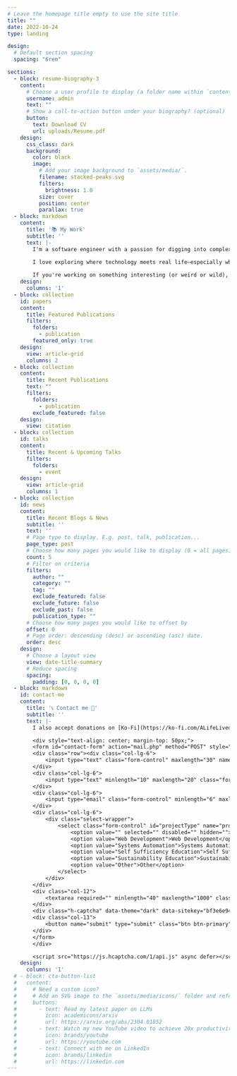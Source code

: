 ```yaml
---
# Leave the homepage title empty to use the site title
title: ""
date: 2022-10-24
type: landing

design:
  # Default section spacing
  spacing: "6rem"

sections:
  - block: resume-biography-3
    content:
      # Choose a user profile to display (a folder name within `content/authors/`)
      username: admin
      text: ""
      # Show a call-to-action button under your biography? (optional)
      button:
        text: Download CV
        url: uploads/Resume.pdf
    design:
      css_class: dark
      background:
        color: black
        image:
          # Add your image background to `assets/media/`.
          filename: stacked-peaks.svg
          filters:
            brightness: 1.0
          size: cover
          position: center
          parallax: true
  - block: markdown
    content:
      title: '📚 My Work'
      subtitle: ''
      text: |-
        I'm a software engineer with a passion for digging into complex systems, learning across disciplines, and building things that are both functional and meaningful. Whether I'm writing code, exploring public safety tech, or experimenting with digital tools through ALifeLivedFully, I'm driven by curiosity and a deep respect for hands-on learning.
        
        I love exploring where technology meets real life—especially when it helps people live more freely, creatively, or securely.

        If you're working on something interesting (or weird or wild), feel free to [reach out](/#contact-me)-I'm always open to collaborating 😄
    design:
      columns: '1'
  - block: collection
    id: papers
    content:
      title: Featured Publications
      filters:
        folders:
          - publication
        featured_only: true
    design:
      view: article-grid
      columns: 2
  - block: collection
    content:
      title: Recent Publications
      text: ""
      filters:
        folders:
          - publication
        exclude_featured: false
    design:
      view: citation
  - block: collection
    id: talks
    content:
      title: Recent & Upcoming Talks
      filters:
        folders:
          - event
    design:
      view: article-grid
      columns: 1
  - block: collection
    id: news
    content:
      title: Recent Blogs & News
      subtitle: ''
      text: ''
      # Page type to display. E.g. post, talk, publication...
      page_type: post
      # Choose how many pages you would like to display (0 = all pages)
      count: 5
      # Filter on criteria
      filters:
        author: ""
        category: ""
        tag: ""
        exclude_featured: false
        exclude_future: false
        exclude_past: false
        publication_type: ""
      # Choose how many pages you would like to offset by
      offset: 0
      # Page order: descending (desc) or ascending (asc) date.
      order: desc
    design:
      # Choose a layout view
      view: date-title-summary
      # Reduce spacing
      spacing:
        padding: [0, 0, 0, 0]
  - block: markdown
    id: contact-me
    content:
      title: '📞 Contact me 📨'
      subtitle: ''
      text: |-
        I also accept donations on [Ko-Fi](https://ko-fi.com/ALifeLivedFully)!

        <div style="text-align: center; margin-top: 50px;">
        <form id="contact-form" action="mail.php" method="POST" style="display: inline-block;">
        <div class="row"><div class="col-lg-6">
            <input type="text" class="form-control" maxlength="30" name="name" id="name" placeholder="Name" required="">
        </div>
        <div class="col-lg-6">
            <input type="text" minlength="10" maxlength="20" class="form-control" name="phone" id="phone" placeholder="Phone Number">
        </div>
        <div class="col-lg-6">
            <input type="email" class="form-control" minlength="6" maxlength="100" name="email" id="email" placeholder="Email" required="">
        </div>
        <div class="col-lg-6">
            <div class="select-wrapper">
                <select class="form-control" id="projectType" name="project-type" required="">
                    <option value="" selected="" disabled="" hidden="">Project Type</option>
                    <option value="Web Development">Web Development</option>
                    <option value="Systems Automation">Systems Automation</option>
                    <option value="Self Sufficiency Education">Self Sufficiency Education</option>
                    <option value="Sustainability Education">Sustainability Education</option>
                    <option value="Other">Other</option>
                </select>
            </div>
        </div>
        <div class="col-12">
            <textarea required="" minlength="40" maxlength="1000" class="form-control" id="aboutProject" name="about-project" rows="6" placeholder="About the Project"></textarea>
        </div>
        <div class="h-captcha" data-theme="dark" data-sitekey="bf3e6e94-bf16-474c-9bc0-f0180430e490"></div>
        <div class="col-13">
            <button name="submit" type="submit" class="btn btn-primary" id="contact-form-button"><span class="btn-area"><span data-text="Send Message">Send Message</span></span></button>
        </div>
        </form>
        </div>

        <script src="https://js.hcaptcha.com/1/api.js" async defer></script>
    design:
      columns: '1'
  # - block: cta-button-list
  #   content:
  #     # Need a custom icon?
  #     # Add an SVG image to the `assets/media/icons/` folder and reference it in the `icon` field below
  #     buttons:
  #       - text: Read my latest paper on LLMs
  #         icon: academicons/arxiv
  #         url: https://arxiv.org/abs/2304.01852
  #       - text: Watch my new YouTube video to achieve 20x productivity
  #         icon: brands/youtube
  #         url: https://youtube.com
  #       - text: Connect with me on LinkedIn
  #         icon: brands/linkedin
  #         url: https://linkedin.com
---
```

